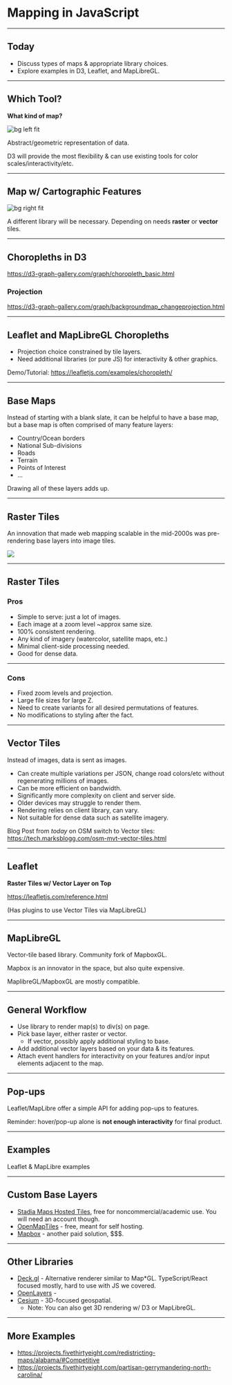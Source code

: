 # Mapping in JavaScript

---

## Today

- Discuss types of maps & appropriate library choices.
- Explore examples in D3, Leaflet, and MapLibreGL.

---

## Which Tool?

**What kind of map?**

![bg left fit](map1.png)

Abstract/geometric representation of data.

D3 will provide the most flexibility & can use existing tools for color scales/interactivity/etc.

---

## Map w/ Cartographic Features

![bg right fit](map2.png)

A different library will be necessary. Depending on needs **raster** or **vector** tiles.

---

## Choropleths in D3

<https://d3-graph-gallery.com/graph/choropleth_basic.html>

### Projection

<https://d3-graph-gallery.com/graph/backgroundmap_changeprojection.html>

---

## Leaflet and MapLibreGL Choropleths

- Projection choice constrained by tile layers.
- Need additional libraries (or pure JS) for interactivity & other graphics.

Demo/Tutorial: <https://leafletjs.com/examples/choropleth/>

---

## Base Maps

Instead of starting with a blank slate, it can be helpful to have a base map, but a base map is often comprised of many feature layers:

- Country/Ocean borders
- National Sub-divisions
- Roads
- Terrain
- Points of Interest
- ...

Drawing all of these layers adds up.

--- 

## Raster Tiles

An innovation that made web mapping scalable in the mid-2000s was pre-rendering base layers into image tiles.

![](XYZ_Tiles.png)

---

## Raster Tiles

### Pros

- Simple to serve: just a lot of images.
- Each image at a zoom level ~approx same size.
- 100% consistent rendering.
- Any kind of imagery (watercolor, satellite maps, etc.)
- Minimal client-side processing needed.
- Good for dense data.

---

### Cons

- Fixed zoom levels and projection.
- Large file sizes for large Z.
- Need to create variants for all desired permutations of features.
- No modifications to styling after the fact.

---

## Vector Tiles

Instead of images, data is sent as images.

- Can create multiple variations per JSON, change road colors/etc without regenerating millions of images.
- Can be more efficient on bandwidth.
- Significantly more complexity on client and server side.
- Older devices may struggle to render them.
- Rendering relies on client library, can vary.
- Not suitable for dense data such as satellite imagery.

Blog Post from *today* on OSM switch to Vector tiles: <https://tech.marksblogg.com/osm-mvt-vector-tiles.html>


---

## Leaflet 

**Raster Tiles w/ Vector Layer on Top**

<https://leafletjs.com/reference.html>

(Has plugins to use Vector Tiles via MapLibreGL)

---

## MapLibreGL

Vector-tile based library. Community fork of MapboxGL.

Mapbox is an innovator in the space, but also quite expensive.

MaplibreGL/MapboxGL are mostly compatible.

---

## General Workflow

- Use library to render map(s) to div(s) on page.
- Pick base layer, either raster or vector.
    - If vector, possibly apply additional styling to base.
- Add additional vector layers based on your data & its features.
- Attach event handlers for interactivity on your features and/or input elements adjacent to the map.

---

## Pop-ups

Leaflet/MapLibre offer a simple API for adding pop-ups to features.

Reminder: hover/pop-up alone is **not enough interactivity** for final product.

---

## Examples

Leaflet & MapLibre examples

---

## Custom Base Layers

- [Stadia Maps Hosted Tiles](https://stadiamaps.com/products/map-tiles/), free for noncommercial/academic use. You will need an account though.
- [OpenMapTiles](https://openmaptiles.org/styles/) - free, meant for self hosting.
- [Mapbox](https://www.mapbox.com) - another paid solution, $$$.

---

## Other Libraries

- [Deck.gl](https://deck.gl) - Alternative renderer similar to Map*GL. TypeScript/React focused mostly, hard to use with JS we covered.
- [OpenLayers](https://openlayers.org) - 
- [Cesium](https://cesium.com) - 3D-focused geospatial.
    - Note: You can also get 3D rendering w/ D3 or MapLibreGL.

---

## More Examples

- <https://projects.fivethirtyeight.com/redistricting-maps/alabama/#Competitive>
- <https://projects.fivethirtyeight.com/partisan-gerrymandering-north-carolina/>
